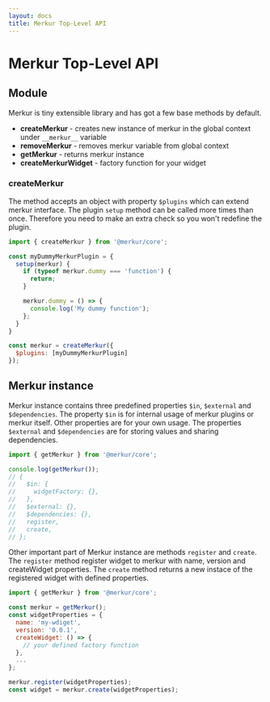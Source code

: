 ```yaml
---
layout: docs
title: Merkur Top-Level API
---
```


# Merkur Top-Level API

## Module

Merkur is tiny extensible library and has got a few base methods by default.

- **createMerkur** - creates new instance of merkur in the global context under `__merkur__` variable
- **removeMerkur** - removes merkur variable from global context
- **getMerkur** - returns merkur instance
- **createMerkurWidget** - factory function for your widget

### createMerkur

The method accepts an object with property `$plugins` which can extend merkur interface. The plugin `setup` method can be called more times than once. Therefore you need to make an extra check so you won't redefine the plugin.

```javascript
import { createMerkur } from '@merkur/core';

const myDummyMerkurPlugin = {
  setup(merkur) {
    if (typeof merkur.dummy === 'function') {
      return;
    }

    merkur.dummy = () => {
      console.log('My dummy function');
    };
  }
}

const merkur = createMerkur({
  $plugins: [myDummyMerkurPlugin]
});

```

## Merkur instance

Merkur instance contains three predefined properties `$in`, `$external` and `$dependencies`. The property `$in` is for internal usage of merkur plugins or merkur itself. Other properties are for your own usage. The properties `$external` and `$dependencies` are for storing values and sharing dependencies.

```javascript
import { getMerkur } from '@merkur/core';

console.log(getMerkur());
// {
//   $in: {
//     widgetFactory: {},
//   },
//   $external: {},
//   $dependencies: {},
//   register,
//   create,
// };
```

Other important part of Merkur instance are methods `register` and `create`. The `register` method register widget to merkur with name, version and createWidget properties. The `create` method returns a new instace of the registered widget with defined properties.

```javascript
import { getMerkur } from '@merkur/core';

const merkur = getMerkur();
const widgetProperties = {
  name: 'my-wdiget',
  version: '0.0.1',
  createWidget: () => {
    // your defined factory function
  },
  ...
};

merkur.register(widgetProperties);
const widget = merkur.create(widgetProperties);
```